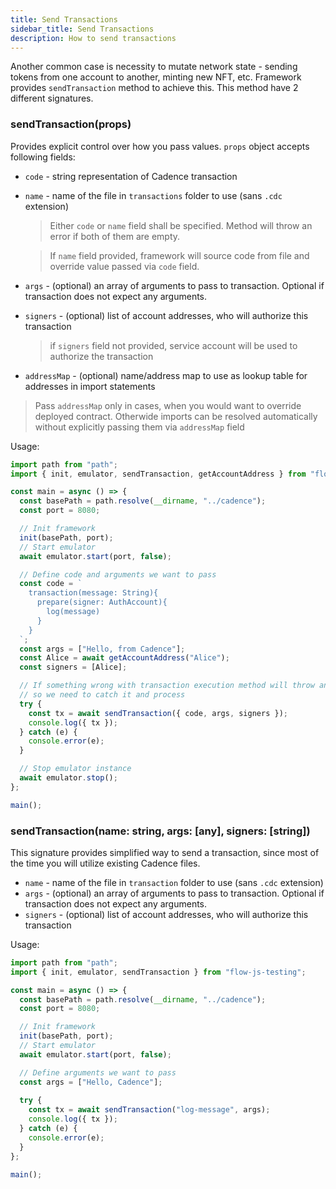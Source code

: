 ```yaml
---
title: Send Transactions
sidebar_title: Send Transactions
description: How to send transactions
---
```


Another common case is necessity to mutate network state - sending tokens from one account to another, minting new
NFT, etc. Framework provides `sendTransaction` method to achieve this. This method have 2 different signatures.

### sendTransaction(props)

Provides explicit control over how you pass values.
`props` object accepts following fields:

- `code` - string representation of Cadence transaction
- `name` - name of the file in `transactions` folder to use (sans `.cdc` extension)

  > Either `code` or `name` field shall be specified. Method will throw an error if both of them are empty.

  > If `name` field provided, framework will source code from file and override value passed via `code` field.

- `args` - (optional) an array of arguments to pass to transaction. Optional if transaction does not expect any
  arguments.
- `signers` - (optional) list of account addresses, who will authorize this transaction
  > if `signers` field not provided, service account will be used to authorize the transaction
- `addressMap` - (optional) name/address map to use as lookup table for addresses in import statements

> Pass `addressMap` only in cases, when you would want to override deployed contract. Otherwide
> imports can be resolved automatically without explicitly passing them via `addressMap` field

Usage:

```javascript
import path from "path";
import { init, emulator, sendTransaction, getAccountAddress } from "flow-js-testing";

const main = async () => {
  const basePath = path.resolve(__dirname, "../cadence");
  const port = 8080;

  // Init framework
  init(basePath, port);
  // Start emulator
  await emulator.start(port, false);

  // Define code and arguments we want to pass
  const code = `
    transaction(message: String){
      prepare(signer: AuthAccount){
        log(message)
      }
    }
  `;
  const args = ["Hello, from Cadence"];
  const Alice = await getAccountAddress("Alice");
  const signers = [Alice];

  // If something wrong with transaction execution method will throw an error,
  // so we need to catch it and process
  try {
    const tx = await sendTransaction({ code, args, signers });
    console.log({ tx });
  } catch (e) {
    console.error(e);
  }

  // Stop emulator instance
  await emulator.stop();
};

main();
```

### sendTransaction(name: string, args: [any], signers: [string])

This signature provides simplified way to send a transaction, since most of the time you will utilize existing
Cadence files.

- `name` - name of the file in `transaction` folder to use (sans `.cdc` extension)
- `args` - (optional) an array of arguments to pass to transaction. Optional if transaction does not expect any 
  arguments.
- `signers` - (optional) list of account addresses, who will authorize this transaction

Usage:

```javascript
import path from "path";
import { init, emulator, sendTransaction } from "flow-js-testing";

const main = async () => {
  const basePath = path.resolve(__dirname, "../cadence");
  const port = 8080;

  // Init framework
  init(basePath, port);
  // Start emulator
  await emulator.start(port, false);

  // Define arguments we want to pass
  const args = ["Hello, Cadence"];
  
  try {
    const tx = await sendTransaction("log-message", args);
    console.log({ tx });
  } catch (e) {
    console.error(e);
  }
};

main();
```
